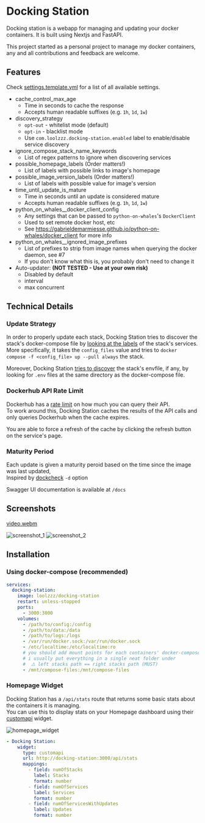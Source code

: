 # Docking Station

Docking station is a webapp for managing and updating your docker containers. It is built using Nextjs and FastAPI.

This project started as a personal project to manage my docker containers, any and all contributions and feedback are welcome.

## Features

Check [settings.template.yml](./settings.template.yml) for a list of all available settings.

- cache_control_max_age
  - Time in seconds to cache the response
  - Accepts human readable suffixes (e.g. `1h`, `1d`, `1w`)
- discovery_strategy
  - `opt-out` - whitelist mode (default)
  - `opt-in` - blacklist mode
  - Use `com.loolzzz.docking-station.enabled` label to enable/disable service discovery
- ignore_compose_stack_name_keywords
  - List of regex patterns to ignore when discovering services
- possible_homepage_labels (Order matters!)
  - List of labels with possible links to image's homepage
- possible_image_version_labels (Order matters!)
  - List of labels with possible value for image's version
- time_until_update_is_mature
  - Time in seconds until an update is considered mature
  - Accepts human readable suffixes (e.g. `1h`, `1d`, `1w`)
- python_on_whales__docker_client_config
  - Any settings that can be passed to `python-on-whales`'s `DockerClient`
  - Used to set remote docker host, etc
  - See https://gabrieldemarmiesse.github.io/python-on-whales/docker_client for more info
- python_on_whales__ignored_image_prefixes
  - List of prefixes to strip from image names when querying the docker daemon, see #7
  - If you don't know what this is, you probably don't need to change it
- Auto-updater: **(NOT TESTED - Use at your own risk)**
  - Disabled by default
  - interval
  - max concurrent

## Technical Details

### Update Strategy

In order to properly update each stack, Docking Station tries to discover the stack's docker-compose file by [looking at the labels](./docking-station-app/src/app/api/services/docker.py#L331) of the stack's services.  
More specifically, it takes the `config_files` value and tries to `docker compose -f <config_file> up --pull always` the stack.

Moreover, Docking Station [tries to discover](./docking-station-app/src/app/api/services/docker.py#L333) the stack's envfile, if any, by looking for `.env` files at the same directory as the docker-compose file.

### Dockerhub API Rate Limit

Dockerhub has a [rate limit](https://docs.docker.com/docker-hub/download-rate-limit/) on how much you can query their API.  
To work around this, Docking Station caches the results of the API calls and only queries Dockerhub when the cache expires.

You are able to force a refresh of the cache by clicking the refresh button on the service's page.

### Maturity Period

Each update is given a maturity peroid based on the time since the image was last updated,  
Inspired by [dockcheck](https://github.com/mag37/dockcheck) `-d` option

Swagger UI documentation is available at `/docs`

## Screenshots

[video.webm](https://github.com/user-attachments/assets/589b6b21-bfd9-4666-bb13-f1bb25431fe2)

![screenshot_1](./docs/images/screenshot_1.png)
![screenshot_2](./docs/images/screenshot_2.png)

## Installation

### Using docker-compose (recommended)

```yaml
services:
  docking-station:
    image: loolzzz/docking-station
    restart: unless-stopped
    ports:
      - 3000:3000
    volumes:
      - /path/to/config:/config
      - /path/to/data:/data
      - /path/to/logs:/logs
      - /var/run/docker.sock:/var/run/docker.sock
      - /etc/localtime:/etc/localtime:ro
      # you should add mount points for each containers' docker-compose file you intend on update using this tool
      # i usually put everything in a single neat folder under
      #  ⚠️ left stacks path == right stacks path (MUST)
      - /mnt/compose-files:/mnt/compose-files
```

### Homepage Widget

Docking Station has a `/api/stats` route that returns some basic stats about the containers it is managing.  
You can use this to display stats on your Homepage dashboard using their [customapi](https://gethomepage.dev/latest/widgets/services/customapi/) widget.

![homepage_widget](./docs/images/homepage_widget.png)

```yaml
- Docking Station:
    widget:
      type: customapi
      url: http://docking-station:3000/api/stats
      mappings:
        - field: numOfStacks
          label: Stacks
          format: number
        - field: numOfServices
          label: Services
          format: number
        - field: numOfServicesWithUpdates
          label: Updates
          format: number
```
